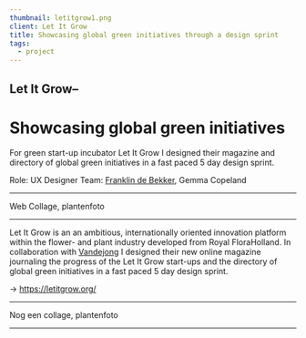 ```yaml
---
thumbnail: letitgrow1.png
client: Let It Grow
title: Showcasing global green initiatives through a design sprint
tags:
  - project
---
```

## Let It Grow–

# Showcasing global green initiatives

For green start-up incubator Let It Grow I designed their magazine and directory of global green initiatives in a fast paced 5 day design sprint.

Role: UX Designer
Team: [Franklin de Bekker](https://www.teamfranklin.nl/), Gemma Copeland

---

Web Collage, plantenfoto

---

Let It Grow is an an ambitious, internationally oriented innovation platform within the flower- and plant industry developed from Royal FloraHolland. In collaboration with [Vandejong](https://vandejong.com/) I designed their new online magazine journaling the progress of the Let It Grow start-ups and the directory of global green initiatives in a fast paced 5 day design sprint.

&rarr; https://letitgrow.org/

---

Nog een collage, plantenfoto

---
